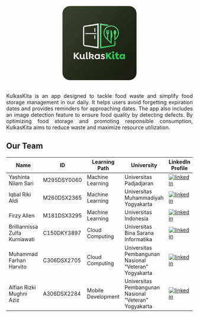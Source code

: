 <div align="center">
  <img src="https://github.com/Capstone-Bangkit-KulkasKita/KulkasKita-Documentation/blob/main/logo-kulkaskita-round.png" alt="logo" width="200" height="auto" />
</div>

<br>

<p align="justify">
KulkasKita is an app designed to tackle food waste and simplify food storage management in our daily. It helps users avoid forgetting expiration dates and provides reminders for approaching dates. The app also includes an image detection feature to ensure food quality by detecting defects. By optimizing food storage and promoting responsible consumption, KulkasKita aims to reduce waste and maximize resource utilization.
</p>

## Our Team

<div align="center">

| Name | ID   |  Learning Path |  University   | LinkedIn Profile   | 
| ------------ | ------------ | ------------ | ------------ | ------------ |
| Yashinta Nilam Sari |  M295DSY0060 |  Machine Learning |  Universitas Padjadjaran | [![linkedin](https://img.shields.io/badge/linkedin-0A66C2?style=for-the-badge&logo=linkedin&logoColor=white)](https://www.linkedin.com/in/yashinta-nilam-07b729241/)  |
| Iqbal Riki Aldi  | M260DSX2365  |  Machine Learning | Universitas Muhammadiyah Yogyakarta  | [![linkedin](https://img.shields.io/badge/linkedin-0A66C2?style=for-the-badge&logo=linkedin&logoColor=white)](https://www.linkedin.com/in/aldi16/) |
| Firzy Allen  | M181DSX3295  |  Machine Learning | Universitas Indonesia  | [![linkedin](https://img.shields.io/badge/linkedin-0A66C2?style=for-the-badge&logo=linkedin&logoColor=white)](https://www.linkedin.com/in/firzyallen/) |
|  Brilliannissa Zulfa Kurniawati | C150DKY3897  | Cloud Computing  | Universitas Bina Sarana Informatika  | [![linkedin](https://img.shields.io/badge/linkedin-0A66C2?style=for-the-badge&logo=linkedin&logoColor=white)](https://www.linkedin.com/in/brilliannissa-zulfa-kurniawati-6993421b3/) |
|  Muhammad Farhan Harvito | C306DSX2705  |  Cloud Computing  | Universitas Pembangunan Nasional "Veteran" Yogyakarta   | [![linkedin](https://img.shields.io/badge/linkedin-0A66C2?style=for-the-badge&logo=linkedin&logoColor=white)](https://www.linkedin.com/in/muhammad-farhan-harvito-b517a820a/) |
|  Alfian Rizki Mughni Aziz |  A306DSX2284 | Mobile Development  | Universitas Pembangunan Nasional "Veteran" Yogyakarta | [![linkedin](https://img.shields.io/badge/linkedin-0A66C2?style=for-the-badge&logo=linkedin&logoColor=white)](https://www.linkedin.com/in/alfian-rizki-mughni-aziz-b925b3271/) |

</div>
